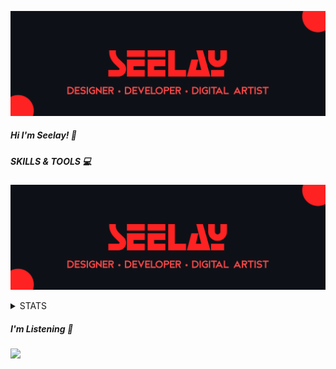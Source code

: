 [![banner](./images/BannerImg.svg)](https://seelay.in)

##### Hi I'm Seelay! 👋

##### SKILLS & TOOLS 💻

[![banner](./images/BannerImg.svg)](https://seelay.in)

<details>
  <summary>STATS</summary>

---

![Aman Seelay's GitHub Stats](https://github-readme-stats.vercel.app/api?username=imseelay&show_icons=true&theme=nord)

![Most Used Languages](https://github-readme-stats.vercel.app/api/top-langs?username=imseelay&show_icons=true&theme=nord)

##### Weekly development breakdown 📊

<!--START_SECTION:waka-->

```text
Week: 09 January, 2021 - 16 January, 2021

Other        8 hrs 56 mins   ███████████████████████░░   91.44 %
JavaScript   16 mins         ▓░░░░░░░░░░░░░░░░░░░░░░░░   02.74 %
Markdown     11 mins         ▒░░░░░░░░░░░░░░░░░░░░░░░░   01.98 %
JSON         10 mins         ▒░░░░░░░░░░░░░░░░░░░░░░░░   01.73 %
TypeScript   4 mins          ▒░░░░░░░░░░░░░░░░░░░░░░░░   00.69 %
```

<!--END_SECTION:waka-->

---

 </details>

##### I'm Listening 🎵

<object data="https://now-play.vercel.app/api/generate?uid=7a17a86e-d6b7-43b5-8d9c-1d6dae42a779" >

  <img src="https://now-play.vercel.app/api/generate?uid=7a17a86e-d6b7-43b5-8d9c-1d6dae42a779" />

</object>
